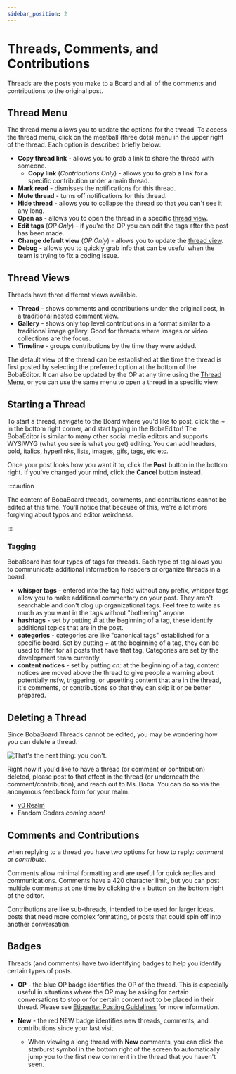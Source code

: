 ```yaml
---
sidebar_position: 2
---
```


# Threads, Comments, and Contributions
Threads are the posts you make to a Board and all of the comments and contributions to the original post.

## Thread Menu
The thread menu allows you to update the options for the thread. To access the thread menu, click on the meatball (three dots) menu in the upper right of the thread. Each option is described briefly below:

- **Copy thread link** - allows you to grab a link to share the thread with someone.
    - **Copy link** (*Contributions Only*) - allows you to grab a link for a specific contribution under a main thread.
- **Mark read** - dismisses the notifications for this thread.
- **Mute thread** - turns off notifications for this thread.
- **Hide thread** - allows you to collapse the thread so that you can't see it any long.
- **Open as** -  allows you to open the thread in a specific [thread view](#thread-views).
- **Edit tags** (*OP Only*) - if you're the OP you can edit the tags after the post has been made.
- **Change default view** (*OP Only*) - allows you to update the [thread view](#thread-views).
- **Debug** - allows you to quickly grab info that can be useful when the team is trying to fix a coding issue.

## Thread Views
Threads have three different views available. 

- **Thread** -  shows comments and contributions under the original post, in a traditional nested comment view.
- **Gallery** - shows only top level contributions in a format similar to a traditional image gallery. Good for threads where images or video collections are the focus.
- **Timeline** - groups contributions by the time they were added.

The default view of the thread can be established at the time the thread is first posted by selecting the preferred option at the bottom of the BobaEditor. It can also be updated by the OP at any time using the [Thread Menu](#thread-menu), or you can use the same menu to open a thread in a specific view.

## Starting a Thread
To start a thread, navigate to the Board where you'd like to post, click the + in the bottom right corner, and start typing in the BobaEditor! The BobaEditor is similar to many other social media editors and supports WYSIWYG (what you see is what you get) editing. You can add headers, bold, italics, hyperlinks, lists, images, gifs, tags, etc etc.

Once your post looks how you want it to, click the **Post** button in the bottom right. If you've changed your mind, click the **Cancel** button instead.

:::caution

The content of BobaBoard threads, comments, and contributions cannot be edited at this time. You'll notice that because of this, we're a lot more forgiving about typos and editor weirdness.

:::

### Tagging
BobaBoard has four types of tags for threads. Each type of tag allows you to communicate additional information to readers or organize threads in a board.

- **whisper tags** - entered into the tag field without any prefix, whisper tags allow you to make additional commentary on your post. They aren't searchable and don't clog up organizational tags. Feel free to write as much as you want in the tags without "bothering" anyone.
- **hashtags** - set by putting *#* at the beginning of a tag, these identify additional topics that are in the post.
- **categories** - categories are like "canonical tags" established for a specific board. Set by putting *+* at the beginning of a tag, they can be used to filter for all posts that have that tag. Categories are set by the development team currently.
- **content notices** - set by putting *cn:* at the beginning of a tag, content notices are moved above the thread  to give people a warning about potentially nsfw, triggering, or upsetting content that are in the thread, it's comments, or contributions so that they can skip it or be better prepared.

## Deleting a Thread
Since BobaBoard Threads cannot be edited, you may be wondering how you can delete a thread.

<img src="/img/userguide/youdon't.png" alt="That's the neat thing: you don't." />

Right now if you'd like to have a thread (or comment or contribution) deleted, please post to that effect in the thread (or underneath the comment/contribution), and reach out to Ms. Boba. You can do so via the anonymous feedback form for your realm.

- [v0 Realm](https://docs.google.com/forms/d/e/1FAIpQLSfyMENg9eDNmRj-jIvIG5_ElJFwpGZ_VPvzAskarqu5kf0MSA/viewform)
- Fandom Coders *coming soon!*  <!-- ADD LINK -->

## Comments and Contributions
when replying to a thread you have two options for how to reply: *comment* or *contribute*.

Comments allow minimal formatting and are useful for quick replies and communications. Comments have a 420 character limit, but you can post multiple comments at one time by clicking the + button on the bottom right of the editor.

Contributions are like sub-threads, intended to be used for larger ideas, posts that need more complex formatting, or posts that could spin off into another conversation. 

## Badges
Threads (and comments) have two identifying badges to help you identify certain types of posts.

- **OP** - the blue OP badge identifies the OP of the thread. This is especially useful in situations where the OP may be asking for certain conversations to stop or for certain content not to be placed in their thread. Please see [Etiquette: Posting Guidelines](/docs/users/etiquette#posting-guidelines) for more information.

- **New** - the red NEW badge identifies new threads, comments, and contributions since your last visit.
    - When viewing a long thread with **New** comments, you can click the starburst symbol in the bottom right of the screen to automatically jump you to the first new comment in the thread that you haven't seen.